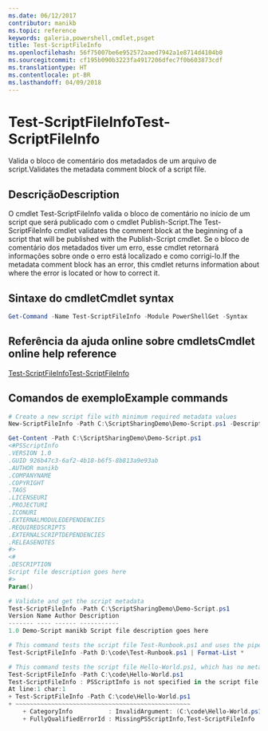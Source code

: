 ```yaml
---
ms.date: 06/12/2017
contributor: manikb
ms.topic: reference
keywords: galeria,powershell,cmdlet,psget
title: Test-ScriptFileInfo
ms.openlocfilehash: 56f75007be6e952572aaed7942a1e8714d4104b0
ms.sourcegitcommit: cf195b090b3223fa4917206dfec7f0b603873cdf
ms.translationtype: HT
ms.contentlocale: pt-BR
ms.lasthandoff: 04/09/2018
---
```

# <a name="test-scriptfileinfo"></a><span data-ttu-id="32ce2-103">Test-ScriptFileInfo</span><span class="sxs-lookup"><span data-stu-id="32ce2-103">Test-ScriptFileInfo</span></span>

<span data-ttu-id="32ce2-104">Valida o bloco de comentário dos metadados de um arquivo de script.</span><span class="sxs-lookup"><span data-stu-id="32ce2-104">Validates the metadata comment block of a script file.</span></span>

## <a name="description"></a><span data-ttu-id="32ce2-105">Descrição</span><span class="sxs-lookup"><span data-stu-id="32ce2-105">Description</span></span>

<span data-ttu-id="32ce2-106">O cmdlet Test-ScriptFileInfo valida o bloco de comentário no início de um script que será publicado com o cmdlet Publish-Script.</span><span class="sxs-lookup"><span data-stu-id="32ce2-106">The Test-ScriptFileInfo cmdlet validates the comment block at the beginning of a script that will be published with the Publish-Script cmdlet.</span></span>
<span data-ttu-id="32ce2-107">Se o bloco de comentário dos metadados tiver um erro, esse cmdlet retornará informações sobre onde o erro está localizado e como corrigi-lo.</span><span class="sxs-lookup"><span data-stu-id="32ce2-107">If the metadata comment block has an error, this cmdlet returns information about where the error is located or how to correct it.</span></span>

## <a name="cmdlet-syntax"></a><span data-ttu-id="32ce2-108">Sintaxe do cmdlet</span><span class="sxs-lookup"><span data-stu-id="32ce2-108">Cmdlet syntax</span></span>

```powershell
Get-Command -Name Test-ScriptFileInfo -Module PowerShellGet -Syntax
```
## <a name="cmdlet-online-help-reference"></a><span data-ttu-id="32ce2-109">Referência da ajuda online sobre cmdlets</span><span class="sxs-lookup"><span data-stu-id="32ce2-109">Cmdlet online help reference</span></span>

[<span data-ttu-id="32ce2-110">Test-ScriptFileInfo</span><span class="sxs-lookup"><span data-stu-id="32ce2-110">Test-ScriptFileInfo</span></span>](http://go.microsoft.com/fwlink/?LinkId=619791)

## <a name="example-commands"></a><span data-ttu-id="32ce2-111">Comandos de exemplo</span><span class="sxs-lookup"><span data-stu-id="32ce2-111">Example commands</span></span>
```powershell
# Create a new script file with minimum required metadata values
New-ScriptFileInfo -Path C:\ScriptSharingDemo\Demo-Script.ps1 -Description "Script file description goes here"

Get-Content -Path C:\ScriptSharingDemo\Demo-Script.ps1
<#PSScriptInfo
.VERSION 1.0
.GUID 926b47c3-6af2-4b18-b6f5-8b813a9e93ab
.AUTHOR manikb
.COMPANYNAME
.COPYRIGHT
.TAGS
.LICENSEURI
.PROJECTURI
.ICONURI
.EXTERNALMODULEDEPENDENCIES
.REQUIREDSCRIPTS
.EXTERNALSCRIPTDEPENDENCIES
.RELEASENOTES
#>
<#
.DESCRIPTION
Script file description goes here
#>
Param()

# Validate and get the script metadata
Test-ScriptFileInfo -Path C:\ScriptSharingDemo\Demo-Script.ps1
Version Name Author Description
------- ---- ------ -----------
1.0 Demo-Script manikb Script file description goes here

# This command tests the script file Test-Runbook.ps1 and uses the pipeline operator to pass the results to the Format-List cmdlet to format the results.
Test-ScriptFileInfo -Path D:\code\Test-Runbook.ps1 | Format-List *

# This command tests the script file Hello-World.ps1, which has no metadata associated with it.
Test-ScriptFileInfo -Path C:\code\Hello-World.ps1
Test-ScriptFileInfo : PSScriptInfo is not specified in the script file 'C:\code\Hello-World.ps1'. You can use the Update-ScriptFileInfo with -Force or New-ScriptFileInfo cmdlet to add the PSScriptInfo to the script file.
At line:1 char:1
+ Test-ScriptFileInfo -Path C:\code\Hello-World.ps1
+ ~~~~~~~~~~~~~~~~~~~~~~~~~~~~~~~~~~~~~~~~~~~~~~~~~
    + CategoryInfo          : InvalidArgument: (C:\code\Hello-World.ps1:String) [Test-ScriptFileInfo], ArgumentException
    + FullyQualifiedErrorId : MissingPSScriptInfo,Test-ScriptFileInfo

```